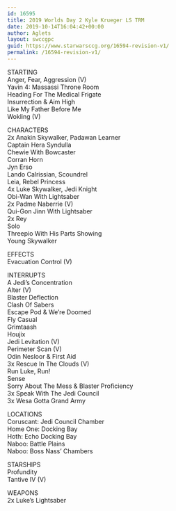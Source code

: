 ```yaml
---
id: 16595
title: 2019 Worlds Day 2 Kyle Krueger LS TRM
date: 2019-10-14T16:04:42+00:00
author: Aglets
layout: swccgpc
guid: https://www.starwarsccg.org/16594-revision-v1/
permalink: /16594-revision-v1/
---
```

STARTING  
Anger, Fear, Aggression (V)  
Yavin 4: Massassi Throne Room  
Heading For The Medical Frigate  
Insurrection & Aim High  
Like My Father Before Me  
Wokling (V)

CHARACTERS  
2x Anakin Skywalker, Padawan Learner  
Captain Hera Syndulla  
Chewie With Bowcaster  
Corran Horn  
Jyn Erso  
Lando Calrissian, Scoundrel  
Leia, Rebel Princess  
4x Luke Skywalker, Jedi Knight  
Obi-Wan With Lightsaber  
2x Padme Naberrie (V)  
Qui-Gon Jinn With Lightsaber  
2x Rey  
Solo  
Threepio With His Parts Showing  
Young Skywalker

EFFECTS  
Evacuation Control (V)

INTERRUPTS  
A Jedi’s Concentration  
Alter (V)  
Blaster Deflection  
Clash Of Sabers  
Escape Pod & We’re Doomed  
Fly Casual  
Grimtaash  
Houjix  
Jedi Levitation (V)  
Perimeter Scan (V)  
Odin Nesloor & First Aid  
3x Rescue In The Clouds (V)  
Run Luke, Run!  
Sense  
Sorry About The Mess & Blaster Proficiency  
3x Speak With The Jedi Council  
3x Wesa Gotta Grand Army

LOCATIONS  
Coruscant: Jedi Council Chamber  
Home One: Docking Bay  
Hoth: Echo Docking Bay  
Naboo: Battle Plains  
Naboo: Boss Nass’ Chambers

STARSHIPS  
Profundity  
Tantive IV (V)

WEAPONS  
2x Luke’s Lightsaber